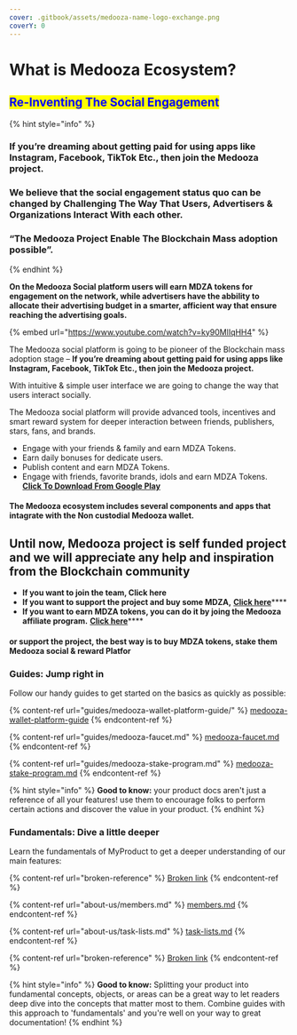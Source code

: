 ```yaml
---
cover: .gitbook/assets/medooza-name-logo-exchange.png
coverY: 0
---
```


# What is Medooza Ecosystem?

## <mark style="color:blue;">**Re-Inventing The Social Engagement**</mark>

{% hint style="info" %}
### **If you’re dreaming about getting paid for using apps like Instagram, Facebook, TikTok Etc., then join the Medooza project.**

### We believe that the social engagement status quo can be changed by Challenging The Way That Users, Advertisers & Organizations Interact With each other.

### “The Medooza Project Enable The Blockchain Mass adoption possible”.
{% endhint %}

**On the Medooza Social platform users will earn MDZA tokens for engagement on the network, while advertisers have the abbility to allocate their advertising budget in a smarter, afficient way that ensure reaching the advertising goals.**

{% embed url="https://www.youtube.com/watch?v=ky90MlIqHH4" %}

The Medooza social platform is going to be pioneer of the Blockchain mass adoption stage – **If you’re dreaming about getting paid for using apps like Instagram, Facebook, TikTok Etc., then join the Medooza project.**

With intuitive & simple user interface we are going to change the way that users interact socially.

The Medooza social platform will provide advanced tools, incentives and smart reward system for deeper interaction between friends, publishers, stars, fans, and brands.

* Engage with your friends & family and earn MDZA Tokens.
* Earn daily bonuses for dedicate users.
* Publish content and earn MDZA Tokens.
* Engage with friends, favorite brands, idols and earn MDZA Tokens.\
  [**Click To Download From Google Play**](https://play.google.com/store/apps/details?id=com.medooza.social\_app)

#### **The Medooza ecosystem includes several components and apps that intagrate with the** Non custodial **Medooza wallet.**

## Until now, Medooza project is self funded project and we will appreciate any help and inspiration from the Blockchain community

* **If you want to join the team, Click here**
* **If you want to support the project and buy some MDZA,** [**Click here**](guides/buying-mdza-tokens-guides/)****
* **If you want to earn MDZA tokens, you can do it by joing the Medooza affiliate program.** [**Click here**](guides/medooza-affiliate-guide.md)****

#### &#x20;**or support the project, the best way is to buy MDZA tokens, stake them** **Medooza social & reward Platfor**

### Guides: Jump right in

Follow our handy guides to get started on the basics as quickly as possible:

{% content-ref url="guides/medooza-wallet-platform-guide/" %}
[medooza-wallet-platform-guide](guides/medooza-wallet-platform-guide/)
{% endcontent-ref %}

{% content-ref url="guides/medooza-faucet.md" %}
[medooza-faucet.md](guides/medooza-faucet.md)
{% endcontent-ref %}

{% content-ref url="guides/medooza-stake-program.md" %}
[medooza-stake-program.md](guides/medooza-stake-program.md)
{% endcontent-ref %}

{% hint style="info" %}
**Good to know:** your product docs aren't just a reference of all your features! use them to encourage folks to perform certain actions and discover the value in your product.
{% endhint %}

### Fundamentals: Dive a little deeper

Learn the fundamentals of MyProduct to get a deeper understanding of our main features:

{% content-ref url="broken-reference" %}
[Broken link](broken-reference)
{% endcontent-ref %}

{% content-ref url="about-us/members.md" %}
[members.md](about-us/members.md)
{% endcontent-ref %}

{% content-ref url="about-us/task-lists.md" %}
[task-lists.md](about-us/task-lists.md)
{% endcontent-ref %}

{% content-ref url="broken-reference" %}
[Broken link](broken-reference)
{% endcontent-ref %}

{% hint style="info" %}
**Good to know:** Splitting your product into fundamental concepts, objects, or areas can be a great way to let readers deep dive into the concepts that matter most to them. Combine guides with this approach to 'fundamentals' and you're well on your way to great documentation!
{% endhint %}
